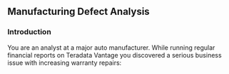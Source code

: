 ## Manufacturing Defect Analysis

### Introduction

You are an analyst at a major auto manufacturer. While running regular financial reports on Teradata Vantage you discovered a serious business issue with increasing warranty repairs:



